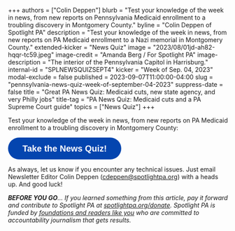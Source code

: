 +++
authors = ["Colin Deppen"]
blurb = "Test your knowledge of the week in news, from new reports on Pennsylvania Medicaid enrollment to a troubling discovery in Montgomery County."
byline = "Colin Deppen of Spotlight PA"
description = "Test your knowledge of the week in news, from new reports on PA Medicaid enrollment to a Nazi memorial in Montgomery County."
extended-kicker = "News Quiz"
image = "2023/08/01jd-ah82-hqqr-tc59.jpeg"
image-credit = "Amanda Berg / For Spotlight PA"
image-description = "The interior of the Pennsylvania Capitol in Harrisburg."
internal-id = "SPLNEWSQUIZSEPT4"
kicker = "Week of Sep. 04, 2023"
modal-exclude = false
published = 2023-09-07T11:00:00-04:00
slug = "pennsylvania-news-quiz-week-of-september-04-2023"
suppress-date = false
title = "Great PA News Quiz: Medicaid cuts, new state agency, and very Philly jobs"
title-tag = "PA News Quiz: Medicaid cuts and a PA Supreme Court guide"
topics = ["News Quiz"]
+++

Test your knowledge of the week in news, from new reports on PA Medicaid enrollment to a troubling discovery in Montgomery County:

<button data-tf-popup="Ou4Rg30i" data-tf-opacity="100" data-tf-size="100" data-tf-iframe-props="title=SPL News Quiz Week 31 - Aug. 24" data-tf-transitive-search-params data-tf-medium="snippet" style="all:unset;font-family:Helvetica,Arial,sans-serif;display:inline-block;max-width:100%;white-space:nowrap;overflow:hidden;text-overflow:ellipsis;background-color:#0445AF;color:#fff;font-size:20px;border-radius:25px;padding:0 33px;font-weight:bold;height:50px;cursor:pointer;line-height:50px;text-align:center;margin:0;text-decoration:none;">Take the News Quiz!</button><script src="//embed.typeform.com/next/embed.js"></script>

As always, let us know if you encounter any technical issues. Just email Newsletter Editor Colin Deppen (cdeppen@spotlightpa.org) with a heads up. And good luck!

<strong><em>BEFORE YOU GO</em></strong><em>… If you learned something from this article, pay it forward and contribute to Spotlight PA at </em><a href="https://www.spotlightpa.org/donate"><em>spotlightpa.org/donate</em></a><em>. Spotlight PA is funded by </em><a href="https://www.spotlightpa.org/support"><em>foundations and readers like you</em></a><em> who are committed to accountability journalism that gets results.</em>


